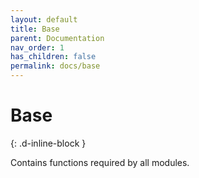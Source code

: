 ```yaml
---
layout: default
title: Base
parent: Documentation
nav_order: 1
has_children: false
permalink: docs/base
---
```

# Base  
{: .d-inline-block }  

Contains functions required by all modules.  